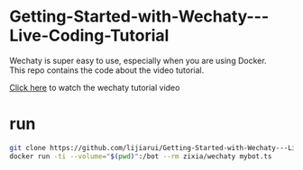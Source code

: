 # Getting-Started-with-Wechaty---Live-Coding-Tutorial

Wechaty is super easy to use, especially when you are using Docker.   
This repo contains the code about the video tutorial.   

[Click here](https://blog.wechaty.io/guide/2017/01/01/getting-started-wechaty.html "Click here") to watch the wechaty tutorial video

# run  

```sh
git clone https://github.com/lijiarui/Getting-Started-with-Wechaty---Live-Coding-Tutorial.git
docker run -ti --volume="$(pwd)":/bot --rm zixia/wechaty mybot.ts
```
